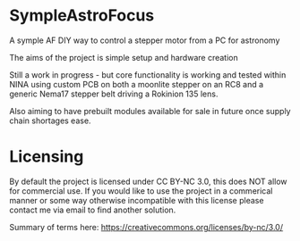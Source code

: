 # SympleAstroFocus
A symple AF DIY way to control a stepper motor from a PC for astronomy

The aims of the project is simple setup and hardware creation

Still a work in progress - but core functionality is working and tested within NINA using custom PCB on both a moonlite stepper on an RC8 and a generic Nema17 stepper belt driving a Rokinion 135 lens.

Also aiming to have prebuilt modules available for sale in future once supply chain shortages ease. 

# Licensing
By default the project is licensed under CC BY-NC 3.0, this does NOT allow for commercial use. If you would like to use the project in a commerical manner or 
some way otherwise incompatible with this license please contact me via email to find another solution.

Summary of terms here: https://creativecommons.org/licenses/by-nc/3.0/
